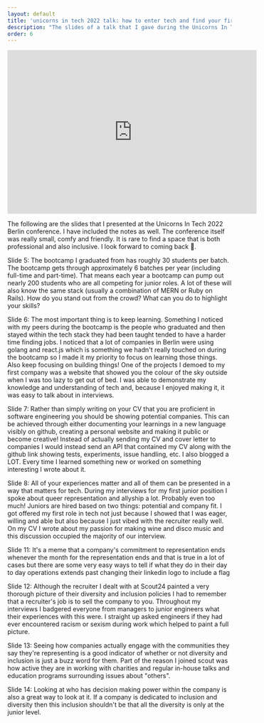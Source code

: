 ```yaml
---
layout: default
title: 'unicorns in tech 2022 talk: how to enter tech and find your first "home" 🦄'
description: "The slides of a talk that I gave during the Unicorns In Tech 2022 Berlin Conference."
order: 6
---
```


 <iframe
    src="https://pitch.com/embed/d122adc7-9b16-415b-b216-29410934401c"
    allow="fullscreen"
    allowfullscreen=""
    width="560"
    height="368"
    style="border: 0"
  ></iframe>


The following are the slides that I presented at the Unicorns In Tech 2022 Berlin conference. I have included the notes as well. The conference itself was really small, comfy and friendly. It is rare to find a space that is both professional and also inclusive. I look forward to coming back 🦄.

Slide 5: The bootcamp I graduated from has roughly 30 students per batch. The bootcamp gets through approximately 6 batches per year (including full-time and part-time). That means each year a bootcamp can pump out nearly 200 students who are all competing for junior roles. A lot of these will also know the same stack (usually a combination of MERN or Ruby on Rails). How do you stand out from the crowd? What can you do to highlight your skills?

Slide 6: The most important thing is to keep learning. Something I noticed with my peers during the bootcamp is the people who graduated and then stayed within the tech stack they had been taught tended to have a harder time finding jobs. I noticed that a lot of companies in Berlin were using golang and react.js which is something we hadn't really touched on during the bootcamp so I made it my priority to focus on learning those things. Also keep focusing on building things! One of the projects I demoed to my first company was a website that showed you the colour of the sky outside when I was too lazy to get out of bed. I was able to demonstrate my knowledge and understanding of tech and, because I enjoyed making it, it was easy to talk about in interviews.

Slide 7: Rather than simply writing on your CV that you are proficient in software engineering you should be showing potential companies. This can be achieved through either documenting your learnings in a new language visibly on github, creating a personal website and making it public or become creative! Instead of actually sending my CV and cover letter to companies I would instead send an API that contained my CV along with the github link showing tests, experiments, issue handling, etc. I also blogged a LOT. Every time I learned something new or worked on something interesting I wrote about it.

Slide 8: All of your experiences matter and all of them can be presented in a way that matters for tech. During my interviews for my first junior position I spoke about queer representation and allyship a lot. Probably even too much! Juniors are hired based on two things: potential and company fit. I got offered my first role in tech not just because I showed that I was eager, willing and able but also because I just vibed with the recruiter really well. On my CV I wrote about my passion for making wine and disco music and this discussion occupied the majority of our interview.

Slide 11: It's a meme that a company's commitment to representation ends whenever the month for the representation ends and that is true in a lot of cases but there are some very easy ways to tell if what they do in their day to day operations extends past changing their linkedin logo to include a flag

Slide 12: Although the recruiter I dealt with at Scout24 painted a very thorough picture of their diversity and inclusion policies I had to remember that a recruiter's job is to sell the company to you. Throughout my interviews I badgered everyone from managers to junior engineers what their experiences with this were. I straight up asked engineers if they had ever encountered racism or sexism during work which helped to paint a full picture.

Slide 13: Seeing how companies actually engage with the communities they say they're representing is a good indicator of whether or not diversity and inclusion is just a buzz word for them. Part of the reason I joined scout was how active they are in working with charities and regular in-house talks and education programs surrounding issues about "others".

Slide 14: Looking at who has decision making power within the company is also a great way to look at it. If a company is dedicated to inclusion and diversity then this inclusion shouldn't be that all the diversity is only at the junior level.
